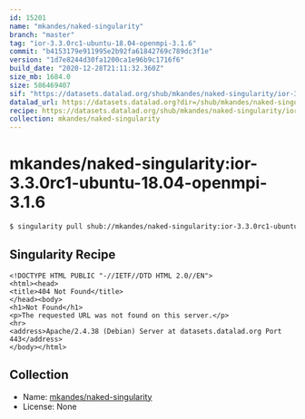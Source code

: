 ```yaml
---
id: 15201
name: "mkandes/naked-singularity"
branch: "master"
tag: "ior-3.3.0rc1-ubuntu-18.04-openmpi-3.1.6"
commit: "b4153179e911995e2b92fa61842769c789dc3f1e"
version: "1d7e8244d30fa1200ca1e96b9c1716f6"
build_date: "2020-12-28T21:11:32.360Z"
size_mb: 1684.0
size: 586469407
sif: "https://datasets.datalad.org/shub/mkandes/naked-singularity/ior-3.3.0rc1-ubuntu-18.04-openmpi-3.1.6/2020-12-28-b4153179-1d7e8244/1d7e8244d30fa1200ca1e96b9c1716f6.sif"
datalad_url: https://datasets.datalad.org?dir=/shub/mkandes/naked-singularity/ior-3.3.0rc1-ubuntu-18.04-openmpi-3.1.6/2020-12-28-b4153179-1d7e8244/
recipe: https://datasets.datalad.org/shub/mkandes/naked-singularity/ior-3.3.0rc1-ubuntu-18.04-openmpi-3.1.6/2020-12-28-b4153179-1d7e8244/Singularity
collection: mkandes/naked-singularity
---
```


# mkandes/naked-singularity:ior-3.3.0rc1-ubuntu-18.04-openmpi-3.1.6

```bash
$ singularity pull shub://mkandes/naked-singularity:ior-3.3.0rc1-ubuntu-18.04-openmpi-3.1.6
```

## Singularity Recipe

```singularity
<!DOCTYPE HTML PUBLIC "-//IETF//DTD HTML 2.0//EN">
<html><head>
<title>404 Not Found</title>
</head><body>
<h1>Not Found</h1>
<p>The requested URL was not found on this server.</p>
<hr>
<address>Apache/2.4.38 (Debian) Server at datasets.datalad.org Port 443</address>
</body></html>
```

## Collection

 - Name: [mkandes/naked-singularity](https://github.com/mkandes/naked-singularity)
 - License: None

